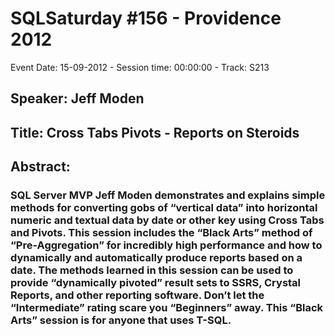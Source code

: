 # SQLSaturday #156 - Providence 2012
Event Date: 15-09-2012 - Session time: 00:00:00 - Track: S213
## Speaker: Jeff Moden
## Title: Cross Tabs  Pivots - Reports on Steroids
## Abstract:
### SQL Server MVP Jeff Moden demonstrates and explains simple methods for converting gobs of “vertical data” into horizontal numeric and textual data by date or other key using Cross Tabs and Pivots.  This session includes the “Black Arts” method of “Pre-Aggregation” for incredibly high performance and how to dynamically and automatically produce reports based on a date.  The methods learned in this session can be used to provide “dynamically pivoted” result sets to SSRS, Crystal Reports, and other reporting software. Don’t let the “Intermediate” rating scare you “Beginners” away.  This “Black Arts” session is for anyone that uses T-SQL.   
